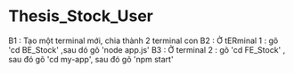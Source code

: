 # Thesis_Stock_User
 B1 : Tạo một terminal mới, chia thành 2 terminal con
 B2 : Ở tERminal 1 : gõ 'cd BE_Stock' ,sau dó gõ 'node app.js'
 B3 : Ở terminal 2 : gõ 'cd FE_Stock' , sau đó gõ 'cd my-app', sau đó gõ 'npm start' 

